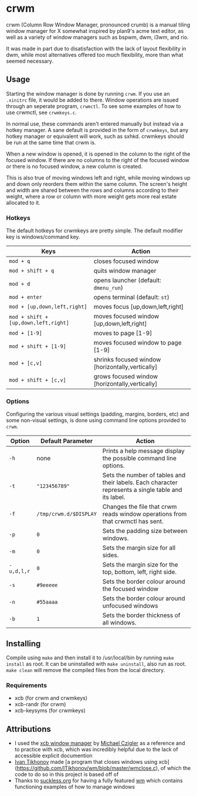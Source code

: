 # crwm
crwm (Column Row Window Manager, pronounced crumb) is
a manual tiling window manager for X somewhat inspired by
plan9's acme text editor, as well as a variety of window
managers such as bspwm, dwm, i3wm, and rio.

It was made in part due to disatisfaction with the lack of layout
flexibility in dwm, while most alternatives offered too much
flexibility, more than what seemed necessary. 

## Usage
Starting the window manager is done by running `crwm`.
If you use an `.xinitrc` file, it would be added to there.
Window operations are issued through an seperate program,
`crwmctl`. To see some examples of how to use crwmctl,
see `crwmkeys.c`.

In normal use, these commands aren't entered
manually but instead via a hotkey manager. A sane
default is provided in the form of `crwmkeys`, but any
hotkey manager or equivalent will work, such as sxhkd.
crwmkeys should be run at the same time that crwm is.

When a new window is opened, it is opened in the column
to the right of the focused window. If there are no columns
to the right of the focused window or there is no focused
window, a new column is created.

This is also true of moving windows left and right, while
moving windows up and down only reorders them within the
same column. The screen's height and width are shared between
the rows and columns according to their weight, where a row or
column with more weight gets more real estate allocated to it.

### Hotkeys
The default hotkeys for crwmkeys are pretty simple.
The default modifier key is windows/command key.

| Keys | Action |
| --- | --- |
| `mod + q` | closes focused window
| `mod + shift + q` | quits window manager
| `mod + d` | opens launcher (default: `dmenu_run`)
| `mod + enter` | opens terminal (default: `st`)
| `mod + [up,down,left,right]` | moves focus [up,down,left,right]
| `mod + shift + [up,down,left,right]` | moves focused window [up,down,left,right]
| `mod + [1-9]` | moves to page [1-9]
| `mod + shift + [1-9]` | moves focused window to page [1-9]
| `mod + [c,v]` | shrinks focused window [horizontally,vertically]
| `mod + shift + [c,v]` | grows focused window [horizontally,vertically]

### Options
Configuring the various visual settings (padding, margins, borders,
etc) and some non-visual settings, is done using command line
options provided to `crwm`.

| Option | Default Parameter | Action |
| --- | --- | --- |
| `-h` | none | Prints a help message display the possible command line options.
| `-t` | `"123456789"` | Sets the number of tables and their labels. Each character represents a single table and its label.
| `-f` | `/tmp/crwm.d/$DISPLAY` | Changes the file that crwm reads window operations from that crwmctl has sent.
| `-p` | `0` | Sets the padding size between windows.
| `-m` | `0` | Sets the margin size for all sides.
| `-u,d,l,r` | `0` | Sets the margin size for the top, bottom, left, right side.
| `-s` | `#9eeeee` | Sets the border colour around the focused window
| `-n` | `#55aaaa` | Sets the border colour around unfocused windows
| `-b` | `1` | Sets the border thickness of all windows.

## Installing
Compile using `make` and then install it to /usr/local/bin
by running `make install` as root. It can be uninstalled with
`make uninstall`, also run as root. `make clean` will remove
the compiled files from the local directory.

### Requirements
- xcb (for crwm and crwmkeys)
- xcb-randr (for crwm)
- xcb-keysyms (for crwmkeys)

## Attributions
- I used the [xcb window manager](https://github.com/mcpcpc/xwm)
by [Michael Czigler](https://github.com/mcpcpc) as a reference
and to practice with xcb, which was incredibly helpful due to
the lack of accessible explicit documention
- [Ivan Tikhonov](https://github.com/ITikhonov) made 
[a program that closes windows using xcb]
(https://github.com/ITikhonov/wm/blob/master/wmclose.c),
of which the code to do so in this project is based off of
- Thanks to [suckless.org](https://suckless.org) for having
a fully featured [wm](https://dwm.suckless.org/) which
contains functioning examples of how to manage windows
